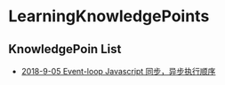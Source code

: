 # LearningKnowledgePoints

## KnowledgePoin List
* [ 2018-9-05 Event-loop Javascript 同步，异步执行顺序](https://github.com/caoxufeng/LearningKnowledgePoints/blob/master/examples/src/001-day/index.md)
